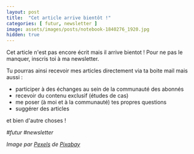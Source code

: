 ```yaml
---
layout: post
title:  "Cet article arrive bientôt !"
categories: [ futur, newsletter ]
image: assets/images/posts/notebook-1840276_1920.jpg
hidden: true
---
```


Cet article n'est pas encore écrit mais il arrive bientot ! 
Pour ne pas le manquer, inscris toi à ma newsletter. 

Tu pourras ainsi recevoir mes articles directement via ta boite mail mais aussi : 
- participer à des échanges au sein de la communauté des abonnés 
- recevoir du contenu exclusif (études de cas)
- me poser (à moi et à la communauté) tes propres questions
- suggérer des articles 

et bien d'autre choses !

*\#futur \#newsletter*

*Image par [Pexels](https://pixabay.com/fr/users/pexels-2286921/?utm_source=link-attribution&amp;utm_medium=referral&amp;utm_campaign=image&amp;utm_content=1840276) de [Pixabay](https://pixabay.com/fr/?utm_source=link-attribution&amp;utm_medium=referral&amp;utm_campaign=image&amp;utm_content=1840276)*
